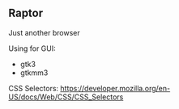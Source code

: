 Raptor
---
Just another browser

Using for GUI:
* gtk3
* gtkmm3

CSS Selectors: https://developer.mozilla.org/en-US/docs/Web/CSS/CSS_Selectors